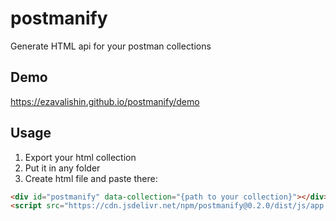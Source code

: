 # postmanify

Generate HTML api for your postman collections


## Demo

https://ezavalishin.github.io/postmanify/demo

## Usage

1. Export your html collection
2. Put it in any folder
3. Create html file and paste there:

```html
<div id="postmanify" data-collection="{path to your collection}"></div>
<script src="https://cdn.jsdelivr.net/npm/postmanify@0.2.0/dist/js/app.js"></script>
```
